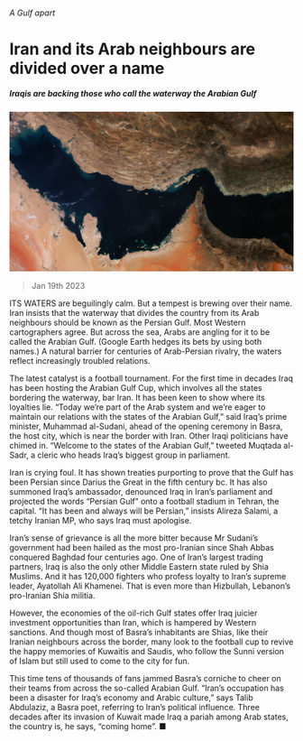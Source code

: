 ###### A Gulf apart

# Iran and its Arab neighbours are divided over a name 

##### Iraqis are backing those who call the waterway the Arabian Gulf 

![image](images/20230121_MAP504.jpg) 

> Jan 19th 2023 

ITS WATERS are beguilingly calm. But a tempest is brewing over their name. Iran insists that the waterway that divides the country from its Arab neighbours should be known as the Persian Gulf. Most Western cartographers agree. But across the sea, Arabs are angling for it to be called the Arabian Gulf. (Google Earth hedges its bets by using both names.) A natural barrier for centuries of Arab-Persian rivalry, the waters reflect increasingly troubled relations.

The latest catalyst is a football tournament. For the first time in decades Iraq has been hosting the Arabian Gulf Cup, which involves all the states bordering the waterway, bar Iran. It has been keen to show where its loyalties lie. “Today we’re part of the Arab system and we’re eager to maintain our relations with the states of the Arabian Gulf,” said Iraq’s prime minister, Muhammad al-Sudani, ahead of the opening ceremony in Basra, the host city, which is near the border with Iran. Other Iraqi politicians have chimed in. “Welcome to the states of the Arabian Gulf,” tweeted Muqtada al-Sadr, a cleric who heads Iraq’s biggest group in parliament.

Iran is crying foul. It has shown treaties purporting to prove that the Gulf has been Persian since Darius the Great in the fifth century bc. It has also summoned Iraq’s ambassador, denounced Iraq in Iran’s parliament and projected the words “Persian Gulf” onto a football stadium in Tehran, the capital. “It has been and always will be Persian,” insists Alireza Salami, a tetchy Iranian MP, who says Iraq must apologise.

Iran’s sense of grievance is all the more bitter because Mr Sudani’s government had been hailed as the most pro-Iranian since Shah Abbas conquered Baghdad four centuries ago. One of Iran’s largest trading partners, Iraq is also the only other Middle Eastern state ruled by Shia Muslims. And it has 120,000 fighters who profess loyalty to Iran’s supreme leader, Ayatollah Ali Khamenei. That is even more than Hizbullah, Lebanon’s pro-Iranian Shia militia.

However, the economies of the oil-rich Gulf states offer Iraq juicier investment opportunities than Iran, which is hampered by Western sanctions. And though most of Basra’s inhabitants are Shias, like their Iranian neighbours across the border, many look to the football cup to revive the happy memories of Kuwaitis and Saudis, who follow the Sunni version of Islam but still used to come to the city for fun. 

This time tens of thousands of fans jammed Basra’s corniche to cheer on their teams from across the so-called Arabian Gulf. “Iran’s occupation has been a disaster for Iraq’s economy and Arabic culture,” says Talib Abdulaziz, a Basra poet, referring to Iran’s political influence. Three decades after its invasion of Kuwait made Iraq a pariah among Arab states, the country is, he says, “coming home”. ■

